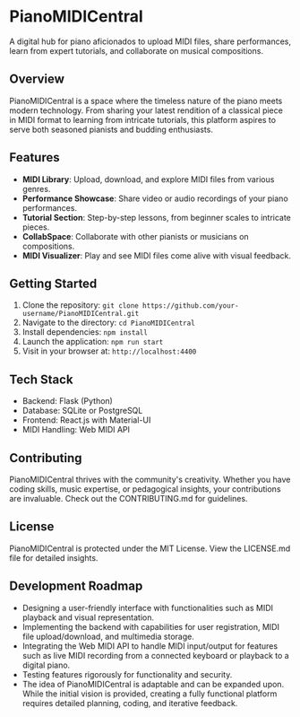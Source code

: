 # PianoMIDICentral
A digital hub for piano aficionados to upload MIDI files, share performances, learn from expert tutorials, and collaborate on musical compositions.

## Overview
PianoMIDICentral is a space where the timeless nature of the piano meets modern technology. From sharing your latest rendition of a classical piece in MIDI format to learning from intricate tutorials, this platform aspires to serve both seasoned pianists and budding enthusiasts.

## Features
- **MIDI Library**: Upload, download, and explore MIDI files from various genres.
- **Performance Showcase**: Share video or audio recordings of your piano performances.
- **Tutorial Section**: Step-by-step lessons, from beginner scales to intricate pieces.
- **CollabSpace**: Collaborate with other pianists or musicians on compositions.
- **MIDI Visualizer**: Play and see MIDI files come alive with visual feedback.

## Getting Started
1. Clone the repository: `git clone https://github.com/your-username/PianoMIDICentral.git`
2. Navigate to the directory: `cd PianoMIDICentral`
3. Install dependencies: `npm install`
4. Launch the application: `npm run start`
5. Visit in your browser at: `http://localhost:4400`

## Tech Stack
- Backend: Flask (Python)
- Database: SQLite or PostgreSQL
- Frontend: React.js with Material-UI
- MIDI Handling: Web MIDI API

## Contributing
PianoMIDICentral thrives with the community's creativity. Whether you have coding skills, music expertise, or pedagogical insights, your contributions are invaluable. Check out the CONTRIBUTING.md for guidelines.

## License
PianoMIDICentral is protected under the MIT License. View the LICENSE.md file for detailed insights.

## Development Roadmap

- Designing a user-friendly interface with functionalities such as MIDI playback and visual representation.
- Implementing the backend with capabilities for user registration, MIDI file upload/download, and multimedia storage.
- Integrating the Web MIDI API to handle MIDI input/output for features such as live MIDI recording from a connected keyboard or playback to a digital piano.
- Testing features rigorously for functionality and security.
- The idea of PianoMIDICentral is adaptable and can be expanded upon. While the initial vision is provided, creating a fully functional platform requires detailed planning, coding, and iterative feedback.
